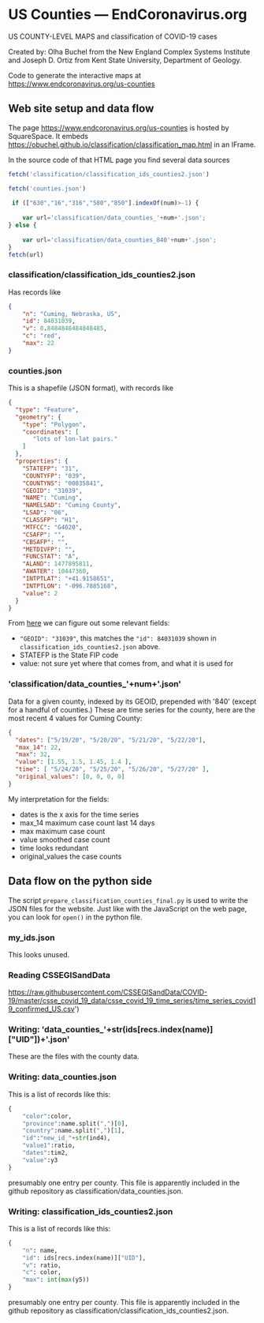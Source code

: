 # US Counties — EndCoronavirus.org

US COUNTY-LEVEL MAPS and classification of COVID-19 cases

Created by: Olha Buchel from the New England Complex Systems Institute 
  and Joseph D. Ortiz from Kent State University, Department of Geology. 

Code to generate the interactive maps at  <https://www.endcoronavirus.org/us-counties>

## Web site setup and data flow

The page <https://www.endcoronavirus.org/us-counties> is hosted by SquareSpace.
It embeds <https://obuchel.github.io/classification/classification_map.html> in an IFrame.

In the source code of that HTML page you find several data sources

```js
fetch('classification/classification_ids_counties2.json')

fetch('counties.json')
 
 if (["630","16","316","580","850"].indexOf(num)>-1) {
    
    var url='classification/data_counties_'+num+'.json';
} else {
    
    var url='classification/data_counties_840'+num+'.json';
}
fetch(url)
```

### classification/classification_ids_counties2.json

Has records like 
```json
{
    "n": "Cuming, Nebraska, US",
    "id": 84031039,
    "v": 0.8484848484848485,
    "c": "red",
    "max": 22
}
``` 

### counties.json

This is a shapefile (JSON format), with records like
```json
{
  "type": "Feature",
  "geometry": {
    "type": "Polygon",
    "coordinates": [
       "lots of lon-lat pairs."
    ]
  },
  "properties": {
    "STATEFP": "31",
    "COUNTYFP": "039",
    "COUNTYNS": "00835841",
    "GEOID": "31039",
    "NAME": "Cuming",
    "NAMELSAD": "Cuming County",
    "LSAD": "06",
    "CLASSFP": "H1",
    "MTFCC": "G4020",
    "CSAFP": "",
    "CBSAFP": "",
    "METDIVFP": "",
    "FUNCSTAT": "A",
    "ALAND": 1477895811,
    "AWATER": 10447360,
    "INTPTLAT": "+41.9158651",
    "INTPTLON": "-096.7885168",
    "value": 2
  }
}
```

From [here](http://oksovi.geog.okstate.edu/_downloads/91156eb3f0f4b16f07e08bf65dc10ca6/Part%203-%20Geopandas.html) we can figure out some relevant fields:

- `"GEOID": "31039"`, this matches the `"id": 84031039` shown in `classification_ids_counties2.json` above.
- STATEFP is the State FIP code
- value: not sure yet where that comes from, and what it is used for

### 'classification/data_counties_'+num+'.json'

Data for a given county, indexed by its GEOID, prepended with '840' (except for a handful of counties.)
These are time series for the county, here are the most recent 4 values for Cuming County:

```json
{
  "dates": ["5/19/20", "5/20/20", "5/21/20", "5/22/20"],
  "max_14": 22,
  "max": 32,
  "value": [1.55, 1.5, 1.45, 1.4 ],
  "time": [ "5/24/20", "5/25/20", "5/26/20", "5/27/20" ],
  "original_values": [0, 0, 0, 0]
}
```

My interpretation for the fields:

- dates is the x axis for the time series
- max_14 maximum case count last 14 days
- max maximum case count
- value smoothed case count
- time looks redundant
- original_values the case counts

## Data flow on the python side

The script `prepare_classification_counties_final.py` is used to write the JSON files for the website.
Just like with the JavaScript on the web page, you can look for `open()` in the python file.

### my_ids.json

This looks unused.

### Reading CSSEGISandData
 
https://raw.githubusercontent.com/CSSEGISandData/COVID-19/master/csse_covid_19_data/csse_covid_19_time_series/time_series_covid19_confirmed_US.csv')


### Writing: 'data_counties_'+str(ids[recs.index(name)]["UID"])+'.json'

These are the files with the county data.

### Writing: data_counties.json

This is a list of records like this:

```python
{
    "color":color,
    "province":name.split(",")[0],
    "country":name.split(",")[1],
    "id":"new_id_"+str(ind4),
    "value1":ratio, 
    "dates":tim2,
    "value":y3
}
```
presumably one entry per county.
This file is apparently included in the github repository
as classification/data_counties.json.

### Writing: classification_ids_counties2.json

This is a list of records like this:

```python
{
    "n": name, 
    "id": ids[recs.index(name)]["UID"], 
    "v": ratio, 
    "c": color,
    "max": int(max(y5))
}
```
presumably one entry per county.
This file is apparently included in the github repository
as classification/classification_ids_counties2.json.
